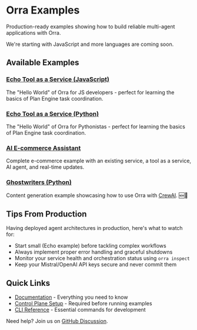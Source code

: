 # Orra Examples

Production-ready examples showing how to build reliable multi-agent applications with Orra.

We're starting with JavaScript and more languages are coming soon.

## Available Examples

### [Echo Tool as a Service (JavaScript)](echo-js)
The "Hello World" of Orra for JS developers - perfect for learning the basics of Plan Engine task coordination.

### [Echo Tool as a Service (Python)](echo-python)
The "Hello World" of Orra for Pythonistas - perfect for learning the basics of Plan Engine task coordination.

### [AI E-commerce Assistant](ecommerce-agent-app)
Complete e-commerce example with an existing service, a tool as a service, AI agent, and real-time updates.

### [Ghostwriters (Python)](crewai-ghostwriters)
Content generation example showcasing how to use Orra with [CrewAI](https://www.crewai.com). 🆕🎉

## Tips From Production

Having deployed agent architectures in production, here's what to watch for:

- Start small (Echo example) before tackling complex workflows
- Always implement proper error handling and graceful shutdowns
- Monitor your service health and orchestration status using `orra inspect`
- Keep your Mistral/OpenAI API keys secure and never commit them

## Quick Links

- [Documentation](../docs) - Everything you need to know
- [Control Plane Setup](../README.md#2-get-orra-running) - Required before running examples
- [CLI Reference](../docs/cli.md) - Essential commands for development

Need help? Join us on [GitHub Discussion](https://github.com/orra-dev/orra/discussions).
